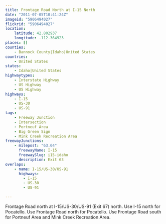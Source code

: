 ```yaml
---
title: Frontage Road North at I-15 North
date: "2011-07-05T10:41:24Z"
imageid: "5906494027"
flickrid: "5906494027"
location:
    latitude: 42.802937
    longitude: -112.364923
places: []
counties:
    - Bannock County|Idaho|United States
countries:
    - United States
states:
    - Idaho|United States
highwaytypes:
    - Interstate Highway
    - US Highway
    - US Highway
highways:
    - I-15
    - US-30
    - US-91
tags:
    - Freeway Junction
    - Intersection
    - Portneuf Area
    - Big Green Sign
    - Mink Creek Recreation Area
freewayJunctions:
    - milepost: "63.04"
      freewayName: I-15
      freewaySlug: i15-idaho
      description: Exit 63
overlaps:
    - name: I-15/US-30/US-91
      highways:
        - I-15
        - US-30
        - US-91

---
```

Frontage Road north at I-15/US-30/US-91 (Exit 67) north.  Use I-15 north for Pocatello.  Use Frontage Road north for Pocatello.  Use Frontage Road south for Portneuf Area and Mink Creek Recreation Area.
